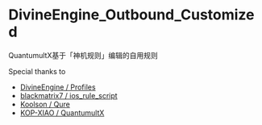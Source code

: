 # DivineEngine_Outbound_Customized
QuantumultX基于「神机规则」编辑的自用规则

Special thanks to
- [DivineEngine / Profiles](https://github.com/DivineEngine/Profiles/tree/master)
- [blackmatrix7 / ios_rule_script](https://github.com/blackmatrix7/ios_rule_script)
- [Koolson / Qure](https://github.com/Koolson/Qure)
- [KOP-XIAO / QuantumultX](https://github.com/KOP-XIAO/QuantumultX)
